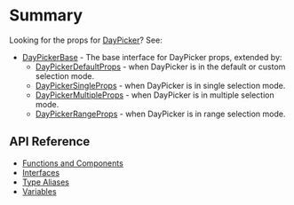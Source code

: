 # Summary

Looking for the props for [DayPicker](/api/functions/DayPicker)? See:

- [DayPickerBase](/api/interfaces/DayPickerBase) - The base interface for DayPicker props, extended by:
  - [DayPickerDefaultProps](/api/interfaces/DayPickerDefaultProps) - when DayPicker is in the default or custom selection mode.
  - [DayPickerSingleProps](/api/interfaces/DayPickerSingleProps) - when DayPicker is in single selection mode.
  - [DayPickerMultipleProps](/api/interfaces/DayPickerMultipleProps) - when DayPicker is in multiple selection mode.
  - [DayPickerRangeProps](/api/interfaces/DayPickerRangeProps) - when DayPicker is in range selection mode.

## API Reference

- [Functions and Components](/api/modules#functions)
- [Interfaces](/api/modules#interfaces)
- [Type Aliases](/api/modules#type-aliases)
- [Variables](/api/modules#variables)
